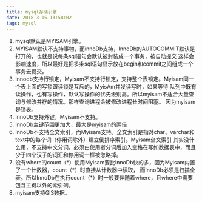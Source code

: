 ```yaml
---
title: mysql存储引擎
date: 2018-3-15 13:58:02
tags: mysql
---
```


1. mysql默认是MYISAM引擎。
2. MYISAM默认不支持事物，而innoDb支持，InnoDb的AUTOCOMMIT默认是打开的，也就是说每条sql语句会默认被封装成一个事务，被自动提交
这样会影响速度，所以最好是把多条sql语句显示放在begin和commit之间组成一个事务去提交。 
3. Innodb支持行锁定，Myisam不支持行锁定，支持整个表锁定。Myisam同一个表上面的写锁跟读锁是互斥的，MyisAm并发读写时，如果等待
队列中既有读操作，也有写操作，默认写操作的优先级别高。所以myisam不适合大量查询与修改并存的情况。那样查询进程会被修改进程长时间阻塞。
因为myisam是锁表。
4. InnoDb支持外键，Myisam不支持。
5. InnoDb主键范围更加大，最大是myisam的两倍
6. InnoDb不支持全文索引，而Myisam支持。全文索引是指对char、varchar和text中的每个词（停用词除外）建立倒排序索引。Myisam全文索引
其实没什么用，不支持中文分词，必须由使用者分词后加入空格在写如数据表中，而且少于四个汉子的词汇和停用词一样被忽略掉。
7. 没有where的count（\*）使用Myisam要比InnoDb快的多，因为Myisam内置了一个计数器，count（\*）时直接从计数器中读取，
而InnoDb必须是扫描全表。所以InnoDb在执行count（\*）时一般要伴随着where，且where中需要包含主键以外的索引列。
8. myisam支持GIS数据。
